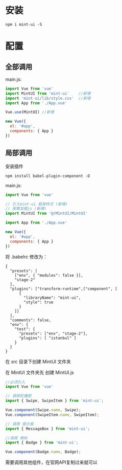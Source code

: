 # 安装

```nam
npm i mint-ui -S
```

# 配置

## 全部调用

main.js:

```javascript
import Vue from 'vue'
import MintUI from 'mint-ui'	//新增
import 'mint-ui/lib/style.css'	//新增
import App from './App.vue'

Vue.use(MintUI)	//新增

new Vue({
  el: '#app',
  components: { App }
})
```

## 局部调用

安装插件

`npm install babel-plugin-component -D`

main.js:

```javascript
import Vue from 'vue'

// 引入mint-ui 框架样式 (新增)
// 按需加载js (新增)
import MintUI from '@/MintUI/MintUI'

import App from './App.vue'

new Vue({
  el: '#app',
  components: { App }
})
```

将 .babelrc 修改为：

```
{
  "presets": [
    ["env", { "modules": false }],
    "stage-2"
  ],
  "plugins": ["transform-runtime",["component", [
      {
        "libraryName": "mint-ui",
        "style": true
      }
    ]]
  ],
  "comments": false,
  "env": {
    "test": {
      "presets": ["env", "stage-2"],
      "plugins": [ "istanbul" ]
    }
  }
}
```

在 src 目录下创建 MintUI 文件夹

在 MintUI 文件夹先 创建 MintUI.js

```javascript
//必须引入
import Vue from 'vue'

// 调用轮播图
import { Swipe, SwipeItem } from 'mint-ui';

Vue.component(Swipe.name, Swipe);
Vue.component(SwipeItem.name, SwipeItem);

// 调用 提示框
import { MessageBox } from 'mint-ui';

//调用 微标
import { Badge } from 'mint-ui';

Vue.component(Badge.name, Badge);
```

需要调用其他组件，在官网API复制过来就可以